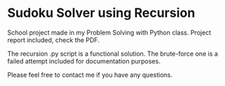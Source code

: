 # Sudoku Solver using Recursion
School project made in my Problem Solving with Python class. Project report included, check the PDF.

The recursion .py script is a functional solution. The brute-force one is a failed attempt included for documentation purposes.

Please feel free to contact me if you have any questions.

